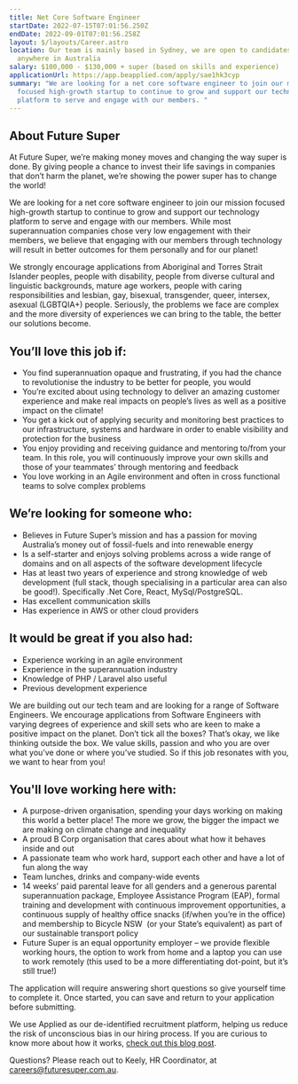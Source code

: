```yaml
---
title: Net Core Software Engineer
startDate: 2022-07-15T07:01:56.250Z
endDate: 2022-09-01T07:01:56.258Z
layout: $/layouts/Career.astro
location: Our team is mainly based in Sydney, we are open to candidates from
  anywhere in Australia
salary: $100,000 - $130,000 + super (based on skills and experience)
applicationUrl: https://app.beapplied.com/apply/sae1hk3cyp
summary: "We are looking for a net core software engineer to join our mission
  focused high-growth startup to continue to grow and support our technology
  platform to serve and engage with our members. "
---
```

## About Future Super

At Future Super, we’re making money moves and changing the way super is done. By giving people a chance to invest their life savings in companies that don’t harm the planet, we’re showing the power super has to change the world! 

We are looking for a net core software engineer to join our mission focused high-growth startup to continue to grow and support our technology platform to serve and engage with our members. While most superannuation companies chose very low engagement with their members, we believe that engaging with our members through technology will result in better outcomes for them personally and for our planet!

We strongly encourage applications from Aboriginal and Torres Strait Islander peoples, people with disability, people from diverse cultural and linguistic backgrounds, mature age workers, people with caring responsibilities and lesbian, gay, bisexual, transgender, queer, intersex, asexual (LGBTQIA+) people. Seriously, the problems we face are complex and the more diversity of experiences we can bring to the table, the better our solutions become.

## You’ll love this job if:

* You find superannuation opaque and frustrating, if you had the chance to revolutionise the industry to be better for people, you would 
* You’re excited about using technology to deliver an amazing customer experience and make real impacts on people’s lives as well as a positive impact on the climate!
* You get a kick out of applying security and monitoring best practices to our infrastructure, systems and hardware in order to enable visibility and protection for the business
* You enjoy providing and receiving guidance and mentoring to/from your team. In this role, you will continuously improve your own skills and those of your teammates’ through mentoring and feedback
* You love working in an Agile environment and often in cross functional teams to solve complex problems

## We’re looking for someone who:

* Believes in Future Super’s mission and has a passion for moving Australia’s money out of fossil-fuels and into renewable energy 
* Is a self-starter and enjoys solving problems across a wide range of domains and on all aspects of the software development lifecycle
* Has at least two years of experience and strong knowledge of web development (full stack, though specialising in a particular area can also be good!). Specifically .Net Core, React, MySql/PostgreSQL.
* Has excellent communication skills
* Has experience in AWS or other cloud providers

## It would be great if you also had:

* Experience working in an agile environment
* Experience in the superannuation industry
* Knowledge of PHP / Laravel also useful
* Previous development experience

We are building out our tech team and are looking for a range of Software Engineers. We encourage applications from Software Engineers with varying degrees of experience and skill sets who are keen to make a positive impact on the planet. Don’t tick all the boxes? That’s okay, we like thinking outside the box. We value skills, passion and who you are over what you’ve done or where you’ve studied. So if this job resonates with you, we want to hear from you!

## You'll love working here with:

* A purpose-driven organisation, spending your days working on making this world a better place! The more we grow, the bigger the impact we are making on climate change and inequality
* A proud B Corp organisation that cares about what how it behaves inside and out
* A passionate team who work hard, support each other and have a lot of fun along the way
* Team lunches, drinks and company-wide events
* 14 weeks’ paid parental leave for all genders and a generous parental superannuation package, Employee Assistance Program (EAP), formal training and development with continuous improvement opportunities, a continuous supply of healthy office snacks (if/when you’re in the office) and membership to Bicycle NSW  (or your State’s equivalent) as part of our sustainable transport policy
* Future Super is an equal opportunity employer – we provide flexible working hours, the option to work from home and a laptop you can use to work remotely (this used to be a more differentiating dot-point, but it’s still true!)

The application will require answering short questions so give yourself time to complete it. Once started, you can save and return to your application before submitting.

We use Applied as our de-identified recruitment platform, helping us reduce the risk of unconscious bias in our hiring process. If you are curious to know more about how it works, [check out this blog post](https://www.linkedin.com/pulse/how-de-identified-recruitment-improving-diversity-our-veronica/?trackingId=0MnwcX%2BBRQSOTl0oogaIbA%3D%3D).

Questions? Please reach out to Keely, HR Coordinator, at careers@futuresuper.com.au.